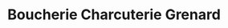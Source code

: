 ---
title: "Boucherie Charcuterie Grenard"
url: /la-pesse/boucherie-charcuterie-grenard/
shop: Metzgerei
---